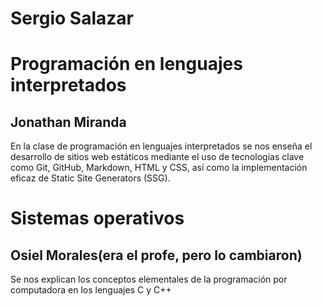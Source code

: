 # Sergio Salazar

# Programación en lenguajes interpretados
## Jonathan Miranda
En la clase de programación en lenguajes interpretados se nos enseña  el desarrollo de sitios web estáticos mediante el uso de tecnologías clave como Git, GitHub, Markdown, HTML y CSS, así como la implementación eficaz de Static Site Generators (SSG).

# Sistemas operativos
## Osiel Morales(era el profe, pero lo cambiaron)
 Se nos explican los conceptos elementales de la programación por computadora en los lenguajes C y C++
